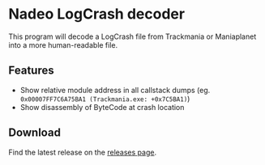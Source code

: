 # Nadeo LogCrash decoder
This program will decode a LogCrash file from Trackmania or Maniaplanet into a more human-readable file.

## Features
* Show relative module address in all callstack dumps (eg. `0x00007FF7C6A75BA1 (Trackmania.exe: +0x7C5BA1)`)
* Show disassembly of ByteCode at crash location

## Download
Find the latest release on the [releases page](https://github.com/codecat/logcrash-decoder/releases).
